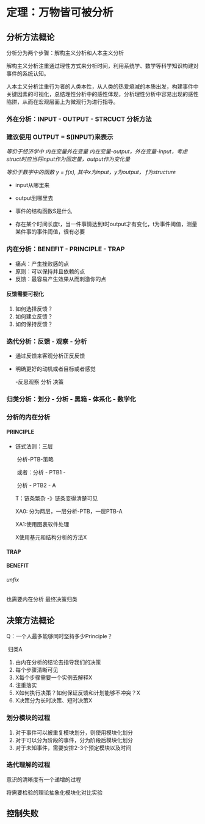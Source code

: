 # 定理：万物皆可被分析

## 分析方法概论

分析分为两个步骤：解构主义分析和人本主义分析

解构主义分析注重通过理性方式来分析时间，利用系统学、数学等科学知识构建对事件的系统认知。

人本主义分析注重行为者的人类本性，从人类的热爱熵减的本质出发，构建事件中关键因素的可视化，总结理性分析中的感性体现，分析理性分析中容易出现的感性陷阱，从而在宏观层面上为微观行为进行指导。

### 外在分析：INPUT - OUTPUT - STRCUCT 分析方法

### 建议使用 OUTPUT = S(INPUT)来表示

*等价于经济学中 内在变量外在变量 内在变量-output，外在变量-input，考虑struct时应当将input作为固定量，output作为变化量*

*等价于数学中的函数 y = f(x), 其中x为input，y为output， f为structure*



* input从哪里来
* output到哪里去
* 事件的结构函数S是什么

* 存在某个时间长度t，当一件事情达到t时output才有变化，t为事件阈值，测量某件事的事件阈值，很有必要

### 内在分析：BENEFIT - PRINCIPLE - TRAP 

* 痛点：产生挫败感的点
* 原则：可以保持并且依赖的点
* 反馈：最容易产生效果从而刺激你的点

#### 反馈需要可视化

1. 如何选择反馈？
2. 如何建立反馈？
3. 如何保持反馈？

### 迭代分析：反馈 - 观察 - 分析

- 通过反馈来客观分析正反反馈

- 明确更好的动机或者目标或者感觉

  -反思观察 分析 决策

  


### 归类分析：划分 - 分析 - 黑箱 - 体系化 - 数学化



### 分析的内在分析


#### PRINCIPLE

* 链式法则：三层

  ​					分析-PTB-策略

  ​					或者：分析 - PTB1   -

  ​								分析 - PTB2   -  A

  T：链条繁杂 -》链条变得清楚可见

  XA0: 分为两层，一层分析-PTB，一层PTB-A

  XA1:使用图表软件处理 

  X使用基元和结构分析的方法X



#### TRAP

#### BENEFIT



###### unfix

也需要内在分析 最终决策归类



##  决策方法概论

Q：一个人最多能够同时坚持多少Principle？

​			归类A

1. 由内在分析的结论去指导我们的决策
2. 每个步骤清晰可见
3. X每个步骤需要一个实例去解释X
4. 注重落实
5. X如何执行决策？如何保证反馈和计划能够不冲突？X
6. X决策分为长时决策、短时决策X



### 划分模块的过程

1. 对于事件可以被重复模块划分，则使用模块化划分
2. 对于可以分为阶段的事件，分为阶段后模块化划分
3. 对于未知事件，需要安排2-3个预定模块以及时间

### 迭代理解的过程

意识的清晰度有一个递增的过程

将需要检验的理论抽象化模块化对比实验

## 控制失败